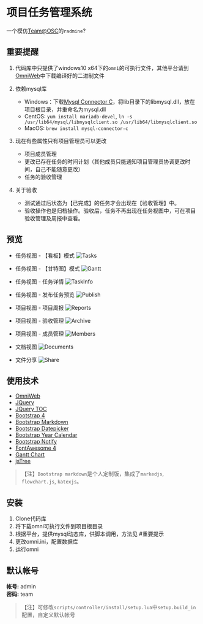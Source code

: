# 项目任务管理系统

一个模仿[Team@OSC](https://team.oschina.net)的`radmine`?

## 重要提醒

1. 代码库中只提供了windows10 x64下的`omni`的可执行文件，其他平台请到[OmniWeb](https://gitee.com/love_linger/OmniWeb.git)中下载编译好的二进制文件

2. 依赖mysql库  

    * Windows：下载[Mysql Connector C](http://iso.mirrors.ustc.edu.cn/mysql-ftp/Downloads/Connector-C/mysql-connector-c-6.1.11-winx64.zip)，将lib目录下的libmysql.dll，放在项目根目录，并重命名为mysql.dll
    * CentOS: `yum install mariadb-devel`, `ln -s /usr/lib64/mysql/libmysqlclient.so /usr/lib64/libmysqlclient.so`
    * MacOS: `brew install mysql-connector-c`

2. 现在有些属性只有项目管理员可以更改

    * 项目成员管理
    * 更改已存在任务的时间计划（其他成员只能通知项目管理员协调更改时间，自己不能随意更改）
    * 任务的验收管理

3. 关于验收

    * 测试通过后状态为【已完成】的任务才会出现在【验收管理】中。
    * 验收操作也是归档操作。验收后，任务不再出现在任务视图中，可在项目验收管理及周报中查看。 

## 预览

* 任务视图 - 【看板】模式
![Tasks](/preview/preview.png)

* 任务视图 - 【甘特图】模式
![Gantt](/preview/gantt.png)

* 任务视图 - 任务详情
![TaskInfo](/preview/task.png)

* 任务视图 - 发布任务预览
![Publish](/preview/publish.png)

* 项目视图 - 项目周报
![Reports](/preview/reports.png)

* 项目视图 - 验收管理
![Archive](/preview/archive.png)

* 项目视图 - 成员管理
![Members](/preview/members.png)

* 文档视图
![Documents](/preview/documents.png)

* 文件分享
![Share](/preview/share.png)

## 使用技术

* [OmniWeb](https://gitee.com/love_linger/OmniWeb.git)
* [JQuery](https://jquery.com)
* [JQuery TOC](http://github.com/ndabas/toc)
* [Bootstrap 4](http://getbootstrap.com/)
* [Bootstrap Markdown](https://github.com/toopay/bootstrap-markdown)
* [Bootstrap Datepicker](https://github.com/uxsolutions/bootstrap-datepicker)
* [Bootstrap Year Calendar](https://github.com/Paul-DS/bootstrap-year-calendar)
* [Bootstrap Notify](https://github.com/mouse0270/bootstrap-notify)
* [FontAwesome 4](http://www.fontawesome.com.cn/)
* [Gantt Chart](https://github.com/982964399/jQuery-ganttView)
* [jsTree](https://www.jstree.com)

> 【注】`Bootstrap markdown`是个人定制版，集成了`markedjs`, `flowchart.js`, `katexjs`。

## 安装

1. Clone代码库
2. 将下载omni可执行文件到项目根目录
3. 根据平台，提供mysql动态库，供脚本调用，方法见 #重要提示
4. 更改omni.ini，配置数据库
5. 运行omni

## 默认帐号

**帐号:** admin  
**密码:** team

>【注】可修改`scripts/controller/install/setup.lua`中`setup.build_in`配置，自定义默认帐号